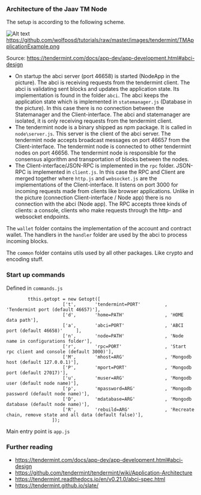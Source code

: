 ### Architecture of the Jaav TM Node

The setup is according to the following scheme.

![Alt text](https://github.com/wolfposd/tutorials/raw/master/images/tendermint/TMApplicationExample.png?raw=true "Scheme")
https://github.com/wolfposd/tutorials/raw/master/images/tendermint/TMApplicationExample.png

Source: https://tendermint.com/docs/app-dev/app-development.html#abci-design

 - On startup the abci server (port 46658) is started (NodeApp in the picture). The abci is receiving requests from the tendermint client. The abci is validating sent blocks and updates the application state.
 Its implementation is found in the folder `abci`. The abci keeps the application state which is implemented in `statemanager.js` (Database in the picture).
 In this case there is no connection between the Statemanager and the Client-interface. The abci and statemanager are isolated, it is only receiving requests from the tendermint client.
 - The tendermint node is a binary shipped as npm package. It is called in `node\server.js`. This server is the client of the abci server.
 The tendermint node accepts broadcast messages on port 46657 from the Client-interface.
 The tendermint node is connected to other tendermint nodes on port 46656. The tendermint node is responsible for the consensus algorithm and transportation of blocks between the nodes.
 - The Client-interface/JSON-RPC is implemented in the `rpc` folder. JSON-RPC is implemented in `client.js`. In this case the RPC and Client are merged together where `http.js` and `websocket.js` are the implementations of the Client-interface.
  It listens on port 3000 for incoming requests made from clients like browser applications. Unlike in the picture (connection Client-interface / Node app) there is no connection with the abci (Node app).
  The RPC accepts three kinds of clients: a console, clients who make requests through the http- and websocket endpoints.

The `wallet` folder contains the implementation of the account and contract wallet.  The handlers in the `handler` folder are used by the abci to process incoming blocks.

The `common` folder contains utils used by all other packages. Like crypto and encoding stuff.

### Start up commands

Defined in `commands.js`


            tthis.getopt = new Getopt([
                         ['t',       'tendermint=PORT'         , 'Tendermint port (default 46657)'],
                         ['d',       'home=PATH'               , 'HOME data path'],
                         ['a',       'abci=PORT'               , 'ABCI port (default 46658)'     ],
                         ['n',       'node=PATH'               , 'Node name in configurations folder'],
                         ['r',       'rpc=PORT'                , 'Start rpc client and console (default 3000)'],
                         ['M',       'mhost=ARG'               , 'Mongodb host (default 127.0.0.1)'],
                         ['P',       'mport=PORT'              , 'Mongodb port (default 27017)'],
                         ['u',       'muser=ARG'               , 'Mongodb user (default node name)'],
                         ['p',       'mpassword=ARG'           , 'Mongodb password (default node name)'],
                         ['D',       'mdatabase=ARG'           , 'Mongodb database (default node name)'],
                         ['R',       'rebuild=ARG'             , 'Recreate chain, remove state and all data (default false)'],
                     ]);

Main entry point is `app.js`

### Further reading

- https://tendermint.com/docs/app-dev/app-development.html#abci-design
- https://github.com/tendermint/tendermint/wiki/Application-Architecture
- https://tendermint.readthedocs.io/en/v0.21.0/abci-spec.html
- https://tendermint.github.io/slate/


